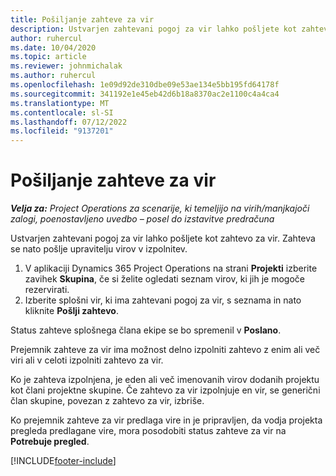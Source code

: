 ```yaml
---
title: Pošiljanje zahteve za vir
description: Ustvarjen zahtevani pogoj za vir lahko pošljete kot zahtevo za vir. Zahteva se nato pošlje upravitelju virov v izpolnitev.
author: ruhercul
ms.date: 10/04/2020
ms.topic: article
ms.reviewer: johnmichalak
ms.author: ruhercul
ms.openlocfilehash: 1e09d92de310dbe09e53ae134e5bb195fd64178f
ms.sourcegitcommit: 341192e1e45eb42d6b18a8370ac2e1100c4a4ca4
ms.translationtype: MT
ms.contentlocale: sl-SI
ms.lasthandoff: 07/12/2022
ms.locfileid: "9137201"
---
```

# <a name="submit-a-resource-request"></a>Pošiljanje zahteve za vir

_**Velja za:** Project Operations za scenarije, ki temeljijo na virih/manjkajoči zalogi, poenostavljeno uvedbo – posel do izstavitve predračuna_

Ustvarjen zahtevani pogoj za vir lahko pošljete kot zahtevo za vir. Zahteva se nato pošlje upravitelju virov v izpolnitev.

1. V aplikaciji Dynamics 365 Project Operations na strani **Projekti** izberite zavihek **Skupina**, če si želite ogledati seznam virov, ki jih je mogoče rezervirati. 
2. Izberite splošni vir, ki ima zahtevani pogoj za vir, s seznama in nato kliknite **Pošlji zahtevo**.

Status zahteve splošnega člana ekipe se bo spremenil v **Poslano**.

Prejemnik zahteve za vir ima možnost delno izpolniti zahtevo z enim ali več viri ali v celoti izpolniti zahtevo za vir.

Ko je zahteva izpolnjena, je eden ali več imenovanih virov dodanih projektu kot člani projektne skupine. Če zahtevo za vir izpolnjuje en vir, se generični član skupine, povezan z zahtevo za vir, izbriše. 

Ko prejemnik zahteve za vir predlaga vire in je pripravljen, da vodja projekta pregleda predlagane vire, mora posodobiti status zahteve za vir na **Potrebuje pregled**.


[!INCLUDE[footer-include](../includes/footer-banner.md)]
